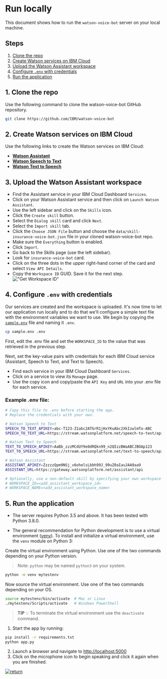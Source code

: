 # Run locally

This document shows how to run the `watson-voice-bot` server on your local machine.

## Steps

1. [Clone the repo](#1-clone-the-repo)
2. [Create Watson services on IBM Cloud](#2-create-watson-services-on-ibm-cloud)
3. [Upload the Watson Assistant workspace](#3-upload-the-watson-assistant-workspace)
4. [Configure `.env` with credentials](#4-configure-env-with-credentials)
1. [Run the application](#5-run-the-application)

## 1. Clone the repo

Use the following command to clone the watson-voice-bot GitHub repository.

```bash
git clone https://github.com/IBM/watson-voice-bot
```

## 2. Create Watson services on IBM Cloud

Use the following links to create the Watson services on IBM Cloud:

* [**Watson Assistant**](https://cloud.ibm.com/catalog/services/conversation)
* [**Watson Speech to Text**](https://cloud.ibm.com/catalog/services/speech-to-text)
* [**Watson Text to Speech**](https://cloud.ibm.com/catalog/services/text-to-speech)

## 3. Upload the Watson Assistant workspace

* Find the Assistant service in your IBM Cloud Dashboard `Services`.
* Click on your Watson Assistant service and then click on `Launch Watson Assistant`.
* Use the left sidebar and click on the `Skills` icon.
* Click the `Create skill` button.
* Select the `Dialog skill` card and click `Next`.
* Select the `Import skill` tab.
* Click the `Choose JSON File` button and choose the `data/skill-insurance-voice-bot.json` file in your cloned watson-voice-bot repo.
* Make sure the `Everything` button is enabled.
* Click `Import`.
* Go back to the Skills page (use the left sidebar).
* Look for `insurance-voice-bot` card.
* Click on the three dots in the upper right-hand corner of the card and select `View API Details`.
* Copy the `Workspace ID` GUID. Save it for the next step.
  !["Get Workspace ID"](https://raw.githubusercontent.com/IBM/pattern-utils/master/watson-assistant/assistantPostSkillGetID.gif)

## 4. Configure `.env` with credentials

Our services are created and the workspace is uploaded. It's now time to let our application run locally and to do that we'll configure a simple text file with the environment variables we want to use. We begin by copying the [`sample.env`](sample.env) file and naming it `.env`.

```bash
cp sample.env .env
```

First, edit the .env file and set the `WORKSPACE_ID` to the value that was retrieved in the previous step.

Next, set the key-value pairs with credentials for each IBM Cloud service (Assistant, Speech to Text, and Text to Speech).

* Find each service in your IBM Cloud Dashboard `Services`.
* Click on a service to view its `Manage` page.
* Use the copy icon and copy/paste the `API Key` and `URL` into your .env file for each service.

### Example .env file:

```bash
# Copy this file to .env before starting the app.
# Replace the credentials with your own.

# Watson Speech to Text
SPEECH_TO_TEXT_APIKEY=abc-T123-Z1abc2ATGrR1jHxYKuAbc2XkIzwlmTo-ABC
SPEECH_TO_TEXT_URL=https://stream.watsonplatform.net/speech-to-text/api

# Watson Text to Speech
TEXT_TO_SPEECH_APIKEY=AaBb_zzzMCdUY9e0dRQkn99_n2QIzzBWaABCJBOAp123
TEXT_TO_SPEECH_URL=https://stream.watsonplatform.net/text-to-speech/api

# Watson Assistant
ASSISTANT_APIKEY=ZzzzzQpm9NSj_v6ohelsLbbh99J_99uZ0aIauJAA9aa9
ASSISTANT_URL=https://gateway.watsonplatform.net/assistant/api

# Optionally, use a non-default skill by specifying your own workspace ID or name.
# WORKSPACE_ID=<add_assistant_workspace_id>
# WORKSPACE_NAME=<add_assistant_workspace_name>
```

## 5. Run the application

* The server requires Python 3.5 and above. It has been tested with Python 3.8.0.

* The general recommendation for Python development is to use a virtual environment ([venv](https://docs.python.org/3/tutorial/venv.html)). To install and initialize a virtual environment, use the `venv` module on Python 3:

Create the virtual environment using Python. Use one of the two commands depending on your Python version.
> Note: `python` may be named `python3` on your system.

```bash
python -m venv mytestenv
```

Now source the virtual environment. Use one of the two commands depending on your OS.

```bash
source mytestenv/bin/activate  # Mac or Linux
./mytestenv/Scripts/activate   # Windows PowerShell
```
> **TIP** :bulb: To terminate the virtual environment use the `deactivate` command.

1. Start the app by running:

```bash
pip install -r requirements.txt
python app.py
```

2. Launch a browser and navigate to [http://localhost:5000](http://localhost:5000)
3. Click on the microphone icon to begin speaking and click it again when you are finished.

[![return](https://raw.githubusercontent.com/IBM/pattern-utils/master/deploy-buttons/return.png)](https://github.com/IBM/watson-voice-bot#sample-output)
